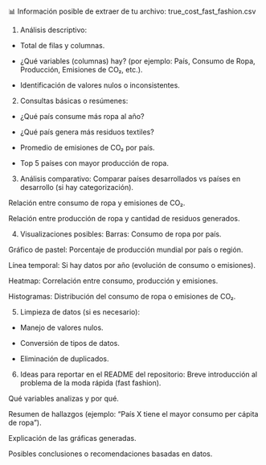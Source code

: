 📊 Información posible de extraer de tu archivo: true_cost_fast_fashion.csv
1. Análisis descriptivo:
- Total de filas y columnas.

- ¿Qué variables (columnas) hay? (por ejemplo: País, Consumo de Ropa, Producción, Emisiones de CO₂, etc.).

- Identificación de valores nulos o inconsistentes.

2. Consultas básicas o resúmenes:

- ¿Qué país consume más ropa al año?

- ¿Qué país genera más residuos textiles?

- Promedio de emisiones de CO₂ por país.

- Top 5 países con mayor producción de ropa.

3. Análisis comparativo:
Comparar países desarrollados vs países en desarrollo (si hay categorización).

Relación entre consumo de ropa y emisiones de CO₂.

Relación entre producción de ropa y cantidad de residuos generados.

4. Visualizaciones posibles:
Barras: Consumo de ropa por país.

Gráfico de pastel: Porcentaje de producción mundial por país o región.

Línea temporal: Si hay datos por año (evolución de consumo o emisiones).

Heatmap: Correlación entre consumo, producción y emisiones.

Histogramas: Distribución del consumo de ropa o emisiones de CO₂.

5. Limpieza de datos (si es necesario):
- Manejo de valores nulos.

- Conversión de tipos de datos.

- Eliminación de duplicados.

6. Ideas para reportar en el README del repositorio:
Breve introducción al problema de la moda rápida (fast fashion).

Qué variables analizas y por qué.

Resumen de hallazgos (ejemplo: “País X tiene el mayor consumo per cápita de ropa”).

Explicación de las gráficas generadas.

Posibles conclusiones o recomendaciones basadas en datos.